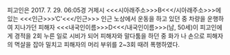 피고인은 2017. 7. 29. 06:05경 거제시 <<<시아래주소>>>B<<</시아래주소>>>에 있는 <<<인근>>>‘C'<<</인근>>> 인근 노상에서 운동을 하고 있던 중 차량을 운행하여 지나가던 피해자 <<<내국인이름>>>D<<</내국인이름>>>(남, 50세)이 피고인에게 경적을 2회 누른 일로 시비가 되어 피해자와 말다툼을 하던 중 화가 나 손으로 피해자의 멱살을 잡아 밀치고 피해자의 머리 부위를 2~3회 때려 폭행하였다.
